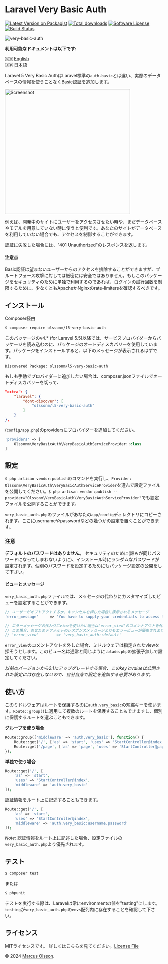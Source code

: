 # Laravel Very Basic Auth

[![Latest Version on Packagist][ico-version]][link-packagist]
[![Total downloads][ico-downloads]][link-packagist]
[![Software License][ico-license]](LICENSE.md)
[![Build Status][ico-build]][link-build]

![very-basic-auth](https://user-images.githubusercontent.com/907114/40575964-331559ce-60ef-11e8-8366-aba700fc5567.png)

**利用可能なドキュメントは以下です:**

🇬🇧 [English](README.md)  
🇯🇵 [日本語](README.jp.md)

Laravel 5 Very Basic AuthはLaravel標準の`auth.basic`とは違い、実際のデータベースの情報を使うことなくBasic認証を追加します。

<img width="400" alt="Screenshot" src="https://user-images.githubusercontent.com/907114/29876493-3907afd8-8d9d-11e7-8068-f461855c493b.png">

例えば、開発中のサイトにユーザーをアクセスさせたい時や、まだデータベースやモデルを用意していない時に使うと便利です。あなたのサイトがデータベースを利用していない場合でも、アクセスを制御することができます。

認証に失敗した場合には、"401 Unauthorized"のレスポンスを返します。

#### 注意点

Basic認証は望まないユーザーからのアクセスを排除することができますが、ブルートフォース攻撃に対しては厳密には安全ではありません。もしこのパッケージをセキュリティのために単独で利用するのであれば、ログインの試行回数を制限するために、少なくともApacheかNginxのrate-limitersを確認するべきです。

## インストール

Composer経由

``` bash
$ composer require olssonm/l5-very-basic-auth
```

このパッケージのv4.* (for Laravel 5.5)以降では、サービスプロバイダーからパッケージを読み込むのに、パッケージのオートディスカバリーを使用しています。パッケージをインストールすると、以下のメッセージが表示されるはずです。

```
Discovered Package: olssonm/l5-very-basic-auth
```

もしも手動でプロバイダーに追加したい場合は、composer.jsonファイルでオートディスカバリーを切って、

``` json
"extra": {
    "laravel": {
        "dont-discover": [
            "olssonm/l5-very-basic-auth"
        ]
    }
},
```

(`config/app.php`)のprovidersにプロバイダーを追加してください。

``` php
'providers' => [
    Olssonm\VeryBasicAuth\VeryBasicAuthServiceProvider::class
]
```

## 設定

`$ php artisan vendor:publish`のコマンドを実行し、`Provider: Olssonm\VeryBasicAuth\VeryBasicAuthServiceProvider`を選んで設定ファイルを公開してください。`$ php artisan vendor:publish --provider="Olssonm\VeryBasicAuth\VeryBasicAuthServiceProvider"`でも設定ファイルを公開することができます。

`very_basic_auth.php`のファイルがあなたの`app/config`ディレクトリにコピーされます。ここにusernameやpasswordなどの幾つかの設定を置くことができます。

### 注意

**デフォルトのパスワードはありません。** セキュリティのために(誰もが同じパスワードになってしまわないように)、インストール時にランダムなパスワードが設定されます。個別のパスワードを設定するためにもパッケージ設定の公開をして下さい。

#### ビューとメッセージ

`very_basic_auth.php`ファイルでは、メッセージの代わりにカスタマイズしたビューを設定することができます。

``` php
// ユーザーがオプトアウトするか、キャンセルを押した場合に表示されるメッセージ
'error_message'     => 'You have to supply your credentials to access this resource.',

// エラーメッセージの代わりにviewを使いたい場合は"error_view"のコメントアウトを外して下さい。
// この場合、あなたのデフォルトのレスポンスメッセージよりもエラービューが優先されます。
// 'error_view'        => 'very_basic_auth::default'
```

`error_view`のコメントアウトを外した場合、ミドルウェアは指定されたviewを探そうとします。このビュー名は通常と同じように`.blade.php`の拡張子無しで設定してください。

*以前のバージョンから2.1にアップグレードする場合、このkeyとvalueは公開された設定には存在しないので、自分自身で設定を追加する必要があります。*

## 使い方

このミドルウェアはルートを保護するのに`auth.very_basic`の短縮キーを使います。`Route::group()`に適用して複数のルートを保護することもできますし、個別に保護するルートを選ぶこともできます。

**グループを使う場合**
``` php
Route::group(['middleware' => 'auth.very_basic'], function() {
    Route::get('/', ['as' => 'start', 'uses' => 'StartController@index']);
    Route::get('/page', ['as' => 'page', 'uses' => 'StartController@page']);
});
```

**単独で使う場合**
``` php
Route::get('/', [
    'as' => 'start',
    'uses' => 'StartController@index',
    'middleware' => 'auth.very_basic'
]);
```

認証情報をルート上に記述することもできます。

``` php
Route::get('/', [
    'as' => 'start',
    'uses' => 'StartController@index',
    'middleware' => 'auth.very_basic:username,password'
]);
```

*Note:* 認証情報をルート上に記述した場合、設定ファイルの`very_basic_auth.php`より優先されます。


## テスト

``` bash
$ composer test
```

または

``` bash
$ phpunit
```

テストを実行する際は、Laravelは常にenvironmentの値を"testing"にします。`testing`が`very_basic_auth.php`の`envs`配列内に存在することを確認して下さい。

## ライセンス

MITライセンスです。 詳しくはこちらを見てください。[License File](LICENSE.md)

© 2024 [Marcus Olsson](https://marcusolsson.me).

[ico-version]: https://img.shields.io/packagist/v/olssonm/l5-very-basic-auth.svg?style=flat-square
[ico-license]: https://img.shields.io/badge/license-MIT-brightgreen.svg?style=flat-square
[ico-build]: https://img.shields.io/github/workflow/status/olssonm/l5-very-basic-auth/Run%20tests.svg?style=flat-square&label=tests
[ico-downloads]: https://img.shields.io/packagist/dt/olssonm/l5-very-basic-auth.svg?style=flat-square
[link-packagist]: https://packagist.org/packages/olssonm/l5-very-basic-auth
[link-build]: https://github.com/olssonm/l5-very-basic-auth/actions?query=workflow%3A%22Run+tests%22
